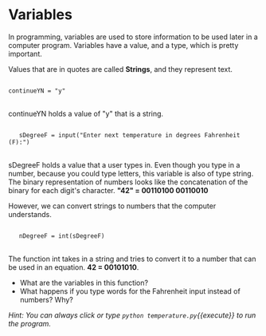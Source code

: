 # Variables

In programming, variables are used to store information to be used later in a computer program.  Variables have a value, and a type, which is pretty important.  

Values that are in quotes are called **Strings**, and they represent text.
<pre>
<code class="language-bash">
continueYN = "y"
</code>
</pre>

continueYN holds a value of "y" that is a string.

<pre>
<code class="language-python">
   sDegreeF = input("Enter next temperature in degrees Fahrenheit (F):")
</code>
</pre>

sDegreeF holds a value that a user types in.  Even though you type in a number, because you could type letters, this variable is also of type string.  The binary representation of numbers looks like the concatenation of the binary for each digit's character.
**"42" = 00110100 00110010**

However, we can convert strings to numbers that the computer understands.
<pre>
<code class="language-python">
   nDegreeF = int(sDegreeF)
</code>
</pre>
The function int takes in a string and tries to convert it to a number that can be used in an equation. 
**42 = 00101010**.  

* What are the variables in this function?
* What happens if you type words for the Fahrenheit input instead of numbers?  Why?

*Hint:  You can always click or type `python temperature.py`{{execute}} to run the program.*